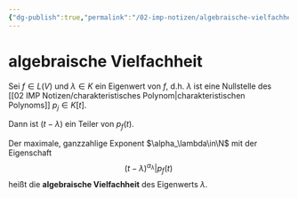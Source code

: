 ```yaml
---
{"dg-publish":true,"permalink":"/02-imp-notizen/algebraische-vielfachheit/","dgHomeLink":true,"dgPassFrontmatter":false}
---
```



# algebraische Vielfachheit

Sei $f\in L(V)$ und $\lambda\in K$ ein Eigenwert von $f$, d.h. $\lambda$ ist eine Nullstelle des [[02 IMP Notizen/charakteristisches Polynom|charakteristischen Polynoms]] $p_j\in K[t]$. 

Dann ist $(t-\lambda)$ ein Teiler von $p_f(t)$. 

Der maximale, ganzzahlige Exponent $\alpha_\lambda\in\N$ mit der Eigenschaft $$(t-\lambda)^{\alpha_\lambda}|p_f(t)$$ heißt die **algebraische Vielfachheit** des Eigenwerts $\lambda$. 
